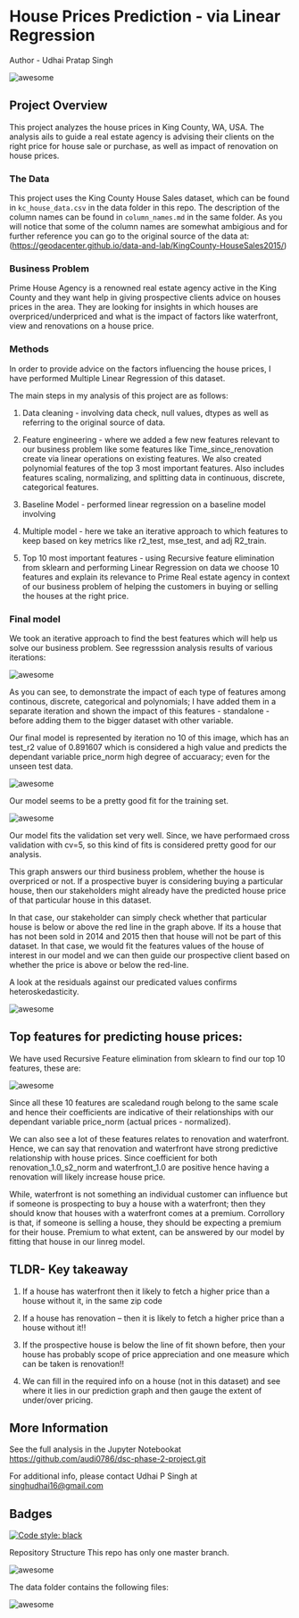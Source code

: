 # House Prices Prediction - via Linear Regression 

Author - Udhai Pratap Singh



![awesome](https://github.com/audi0786/dsc-phase-2-project/blob/main/images/House.webp)


## Project Overview

This project analyzes the house prices in King County, WA, USA. The analysis ails to guide a real estate agency is advising their clients
on the right price for house sale or purchase, as well as impact of renovation on house prices. 

### The Data

This project uses the King County House Sales dataset, which can be found in  `kc_house_data.csv` in the data folder in this repo. The description of the column names can be found in `column_names.md` in the same folder. As you will notice that some of the column names are somewhat ambigious and for further reference you can go to the original source of the data at: (https://geodacenter.github.io/data-and-lab/KingCounty-HouseSales2015/)



### Business Problem

Prime House Agency is a renowned real estate agency active in the King County and they want help in giving prospective clients advice 
on houses prices in the area. They are looking for insights in which houses are overpriced/underpriced and what is the impact of factors 
like waterfront, view and renovations on a house price. 



### Methods

In order to provide advice on the factors influencing the house prices, I have performed Multiple Linear Regression of this dataset. 

The main steps in my analysis of this project are as follows:
1. Data cleaning - involving data check, null values, dtypes as well as referring to the original source of data. 
2. Feature engineering - where we added a few new features relevant to our business problem like some features like Time_since_renovation 
create via linear operations on existing features. We also created polynomial features of the top 3 most important features. 
Also includes features scaling, normalizing, and splitting data in continuous, discrete, categorical features. 

3. Baseline Model - performed linear regression on a baseline model involving 

4. Multiple model - here we take an iterative approach to which features to keep based on key metrics like r2_test, mse_test, and adj R2_train. 

5. Top 10 most important features - using Recursive feature elimination from sklearn and performing Linear Regression on data we choose 10 features and explain its relevance to Prime Real estate agency in context of our business problem of helping the customers in buying or selling the houses at the right price. 



### Final model 

We took an iterative approach to find the best features which will help us solve our business problem. 
See regresssion analysis results of various iterations:

![awesome](https://github.com/audi0786/dsc-phase-2-project/blob/main/images/results%20of%2011%20iterations.jpg)


As you can see, to demonstrate the impact of each type of features among continous, discrete, categorical and polynomials; I have added 
them in a separate iteration and shown the impact of this features - standalone - before adding them to the bigger dataset with other variable. 

Our final model is represented by iteration no 10 of this image, which has an test_r2 value of 0.891607 which is considered a high value and
predicts the dependant variable price_norm high degree of accuaracy; even for the unseen test data. 

![awesome](https://github.com/audi0786/dsc-phase-2-project/blob/main/images/Final_model_traininig_set_predictions.png)

Our model seems to be a pretty good fit for the training set. 


![awesome](https://github.com/audi0786/dsc-phase-2-project/blob/main/images/Final_model_validation_set_predictions.png)

Our model fits the validation set very well. Since, we have performaed cross validation with cv=5, so this kind of fits is considered pretty good for our analysis. 

This graph answers our third business problem, whether the house is overpriced or not. If a prospective buyer is considering buying a 
particular house, then our stakeholders might already have the predicted house price of that particular house in this dataset. 

In that case, our stakeholder can simply check whether that particular house is below or above the red line in the graph above. 
If its a house that has not been sold in 2014 and 2015 then that house will not be part of this dataset. In that case, we would 
fit the features values of the house of interest in our model and we can then guide our prospective client based on whether the 
price is above or below the red-line. 


A look at the residuals against our predicated values confirms heteroskedasticity. 

![awesome](https://github.com/audi0786/dsc-phase-2-project/blob/main/images/Residual_plot_training__Validation_sets_final_model.png)



## Top features for predicting house prices:
We have used Recursive Feature elimination from sklearn to find our top 10 features, these are:


![awesome](https://github.com/audi0786/dsc-phase-2-project/blob/main/images/top%2010%20feat%20with%20coefficients.jpg)

Since all these 10 features are scaledand rough belong to the same scale and hence their coefficients are 
indicative of their relationships with our dependant variable price_norm (actual prices - normalized). 

We can also see a lot of these features relates to renovation and waterfront. Hence, we can say that renovation and waterfront 
have strong predictive relationship with house prices. Since coefficient for both renovation_1.0_s2_norm and waterfront_1.0 are 
positive hence having a renovation will likely increase house price. 

While, waterfront is not something an individual customer can influence but if someone is prospecting to buy a house with a 
waterfront; then they should know that houses with a waterfront comes at a premium. Corrollory is that, if someone is selling a house, they should be expecting a premium for their house. Premium to what extent, can be answered by our model by fitting that house in our linreg model.

## TLDR- Key takeaway

1. If a house has waterfront then it likely to fetch a higher price than a house without it, in the same zip code

2. If a house has renovation – then it is likely to fetch a higher price than a house without it!!

3. If the prospective house is below the line of fit shown before, then your house has probably scope of price appreciation and one measure which can be taken is renovation!!

4. We can fill in the required info on a house (not in this dataset) and see where it lies in our prediction graph and then gauge the extent of under/over pricing. 



##  More Information
See the full analysis in the Jupyter Notebookat https://github.com/audi0786/dsc-phase-2-project.git

For additional info, please contact Udhai P Singh at singhudhai16@gmail.com



## Badges

[![Code style: black](https://img.shields.io/badge/code%20style-black-000000.svg)](https://github.com/psf/black)



Repository Structure
This repo has only one master branch.

![awesome](https://github.com/audi0786/dsc-phase-2-project/blob/main/images/repo%20structure.jpg)


The data folder contains the following files:


![awesome](https://github.com/audi0786/dsc-phase-2-project/blob/main/images/data%20folder.png)




